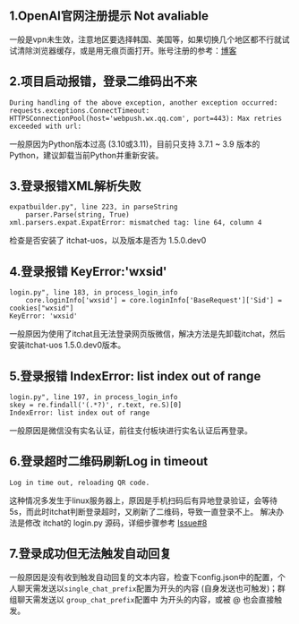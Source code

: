## 1.OpenAI官网注册提示 Not avaliable

一般是vpn未生效，注意地区要选择韩国、美国等，如果切换几个地区都不行就试试清除浏览器缓存，或是用无痕页面打开。账号注册的参考：[博客](https://www.cnblogs.com/damugua/p/16969508.html)

## 2.项目启动报错，登录二维码出不来

```
During handling of the above exception, another exception occurred:
requests.exceptions.ConnectTimeout: HTTPSConnectionPool(host='webpush.wx.qq.com', port=443): Max retries exceeded with url:
```
一般原因为Python版本过高 (3.10或3.11)，目前只支持 3.7.1 ~ 3.9 版本的Python，建议卸载当前Python并重新安装。


## 3.登录报错XML解析失败

```
expatbuilder.py", line 223, in parseString
    parser.Parse(string, True)
xml.parsers.expat.ExpatError: mismatched tag: line 64, column 4
```
检查是否安装了 itchat-uos，以及版本是否为 1.5.0.dev0

## 4.登录报错 KeyError:'wxsid'
```
login.py", line 183, in process_login_info
    core.loginInfo['wxsid'] = core.loginInfo['BaseRequest']['Sid'] = cookies["wxsid"]
KeyError: 'wxsid'
```
一般原因为使用了itchat且无法登录网页版微信，解决方法是先卸载itchat，然后安装itchat-uos 1.5.0.dev0版本。

## 5.登录报错 IndexError: list index out of range
```
login.py", line 197, in process_login_info
skey = re.findall('(.*?)', r.text, re.S)[0]
IndexError: list index out of range
```
一般原因是微信没有实名认证，前往支付板块进行实名认证后再登录。

## 6.登录超时二维码刷新Log in timeout
```
Log in time out, reloading QR code.
```
这种情况多发生于linux服务器上，原因是手机扫码后有异地登录验证，会等待5s，而此时itchat判断登录超时，又刷新了二维码，导致一直登录不上。
解决办法是修改 itchat的 login.py 源码，详细步骤参考 [Issue#8](https://github.com/zhayujie/chatgpt-on-wechat/issues/8)

## 7.登录成功但无法触发自动回复

一般原因是没有收到触发自动回复的文本内容，检查下config.json中的配置，个人聊天需发送以`single_chat_prefix`配置为开头的内容 (自身发送也可触发)；群组聊天需发送以 `group_chat_prefix`配置中 为开头的内容，或被 @ 也会直接触发。
